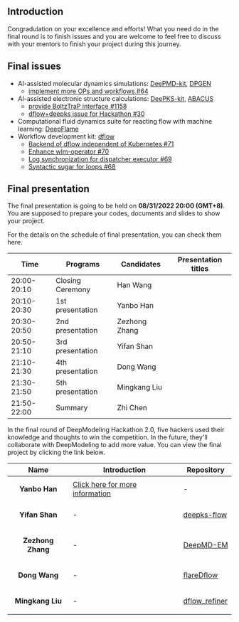 ## Introduction
Congradulation on your excellence and efforts! What you need do in the final round is to finish issues and you are welcome to feel free to discuss with your mentors to finish your project during this journey.

## Final issues
- AI-assisted molecular dynamics simulations: [DeePMD-kit](https://github.com/deepmodeling/deepmd-kit), [DPGEN](https://github.com/deepmodeling/dpgen)
   - [implement more OPs and workflows #64](https://github.com/deepmodeling/dpgen2/issues/64)
- AI-assisted electronic structure calculations: [DeePKS-kit](https://github.com/deepmodeling/deepks-kit), [ABACUS](https://github.com/deepmodeling/abacus-develop)
   - [provide BoltzTraP interface #1158](https://github.com/deepmodeling/abacus-develop/issues/1158)
   - [dflow+deepks issue for Hackathon #30](https://github.com/deepmodeling/deepks-kit/issues/30)
- Computational fluid dynamics suite for reacting flow with machine learning: [DeepFlame](https://github.com/deepmodeling/deepflame-dev)
- Workflow development kit: [dflow](https://github.com/deepmodeling/dflow/)
    - [Backend of dflow independent of Kubernetes #71](https://github.com/deepmodeling/dflow/issues/71)
    - [Enhance wlm-operator #70](https://github.com/deepmodeling/dflow/issues/70)
    - [Log synchronization for dispatcher executor #69](https://github.com/deepmodeling/dflow/issues/69)
    - [Syntactic sugar for loops #68](https://github.com/deepmodeling/dflow/issues/68)

## Final presentation
The final presentation is going to be held on **08/31/2022 20:00 (GMT+8)**. You are supposed to prepare your codes, documents and slides to show your project.

For the details on the schedule of final presentation, you can check them here.

| **Time** | **Programs** |**Candidates**|**Presentation titles**|
|---|---|---|---|
|20:00-20:10| Closing Ceremony| Han Wang |  |
|20:10-20:30|1st presentation|Yanbo Han|  |
|20:30-20:50|2nd presentation|Zezhong Zhang|   |
|20:50-21:10|3rd presentation|Yifan Shan|   |
|21:10-21:30|4th presentation|Dong Wang|   |
|21:30-21:50|5th presentation|Mingkang Liu|   |
|21:50-22:00|Summary| Zhi Chen |   |

In the final round of DeepModeling Hackathon 2.0, five hackers used their knowledge and thoughts to win the competition. In the future, they'll collaborate with DeepModeling to add more value. You can view the final project by clicking the link below.

| Name | Introduction |Repository|
|---|---|---|
| <p align="center"> **Yanbo Han** | [Click here for more information](https://mp.weixin.qq.com/s?__biz=MzUxMDQwOTk4MA==&mid=2247492315&idx=1&sn=3cef15662c51c148b2825914b2625123&chksm=f901cf48ce76465e3c3265836d904249b2f561942f18c80cedf3befb8bc84dcfac497c9480ee&token=373056208&lang=zh_CN#rd) | - |
| <p align="center"> **Yifan Shan** | - | [deepks-flow](https://github.com/hustlingFive/deepks-flow) |
| <p align="center"> **Zezhong Zhang** | - | [DeepMD-EM](https://github.com/zezhong-zhang/DeepMD-EM)  |
| <p align="center"> **Dong Wang** | - | [flareDflow](https://github.com/DongWangChina/flareDflow) |
| <p align="center"> **Mingkang Liu** | - | [dflow_refiner](https://github.com/Franklalalala/dflow_refiner) |
